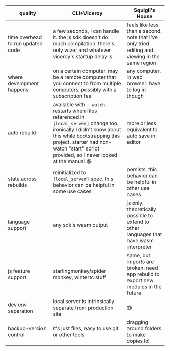 | quality | CLI+Viceroy | Squigil's House |
|--|--|--|
| time overhead to run updated code | a few seconds, I can handle it. the js sdk doesn't do much compilation. there's only wizer and whatever viceroy's startup delay is | feels like less than a second. note that I've only tried editing and viewing in the same region |
| where development happens | on a certain computer. may be a remote computer that you connect to from multiple computers, possibly with a subscription fee | any computer, in web browser. have to log in though |
| auto rebuild | available with `--watch`. restarts when files referenced in `[local_server]` change too. ironically I didn't know about this while bootstrapping this project. starter had non-watch "start" script provided, so I never looked at the manual 😆 | more or less equivalent to auto save in editor |
| state across rebuilds | reinitialized to `[local_server]` spec. this behavior can be helpful in some use cases | persists. this behavior can be helpful in other use cases |
| language support | any sdk's wasm output | js only. theoretically possible to extend to other languages that have wasm interpreter |
| js feature support | starlingmonkey/spider monkey, wintertc stuff | same, but imports are broken. need app rebuild to export new modules in the future |
| dev env separation | local server is intrinsically separate from production site | 😎 |
| backup+version control | it's just files, easy to use git or other tools | dragging around folders to make copies lol |
